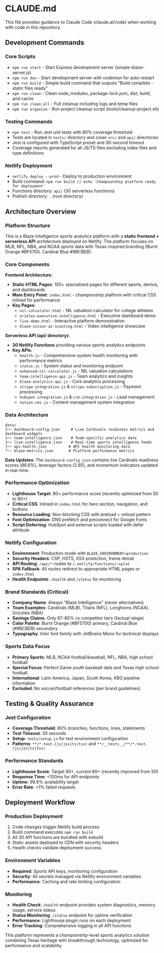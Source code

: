 # CLAUDE.md

This file provides guidance to Claude Code (claude.ai/code) when working with code in this repository.

## Development Commands

### Core Scripts
- `npm run start` - Start Express development server (simple-blaze-server.js)
- `npm run dev` - Start development server with nodemon for auto-restart
- `npm run build` - Simple build command that outputs "Build complete - static files ready"
- `npm run clean` - Clean node_modules, package-lock.json, dist, build, and cache
- `npm run clean:all` - Full cleanup including logs and temp files
- `npm run organize` - Run project cleanup script (tools/cleanup-project.sh)

### Testing Commands
- `npm test` - Run Jest unit tests with 80% coverage threshold
- Tests are located in `tests/` directory and cover `src/` and `api/` directories
- Jest is configured with TypeScript preset and 30-second timeout
- Coverage reports generated for all JS/TS files excluding index files and type definitions

### Netlify Deployment
- `netlify deploy --prod` - Deploy to production environment
- Build command: `npm run build || echo 'Championship platform ready for deployment'`
- Functions directory: `api/` (30 serverless functions)
- Publish directory: `.` (root directory)

## Architecture Overview

### Platform Structure
This is a Blaze Intelligence sports analytics platform with a **static frontend + serverless API** architecture deployed on Netlify. The platform focuses on MLB, NFL, NBA, and NCAA sports data with Texas-inspired branding (Burnt Orange #BF5700, Cardinal Blue #9BCBEB).

### Core Components

**Frontend Architecture:**
- **Static HTML Pages**: 100+ specialized pages for different sports, demos, and dashboards
- **Main Entry Point**: `index.html` - championship platform with critical CSS inlined for performance
- **Key Pages**: 
  - `nil-calculator.html` - NIL valuation calculator for college athletes
  - `orioles-executive-intelligence.html` - Executive dashboard demo
  - `live-demo.html` - Interactive platform demonstration
  - `blaze-vision-ai-scouting.html` - Video intelligence showcase

**Serverless API (api/ directory):**
- **30 Netlify Functions** providing various sports analytics endpoints
- **Key APIs**:
  - `health.js` - Comprehensive system health monitoring with performance metrics
  - `status.js` - System status and monitoring endpoint
  - `enhanced-nil-calculator.js` - NIL valuation calculations
  - `team-intelligence-api.js` - Team analytics and insights
  - `blaze-analytics-api.js` - Core analytics processing
  - `stripe-integration.js` & `stripe-subscription.js` - Payment processing
  - `hubspot-integration.js` & `crm-integration.js` - Lead management
  - `notion-cms.js` - Content management system integration

### Data Architecture
```
data/
├── dashboard-config.json     # Live Cardinals readiness metrics and dashboard widgets
├── team-intelligence.json    # Team-specific analytics data
├── live-intelligence.json    # Real-time sports intelligence feeds
├── api-health.json          # API health monitoring data
└── blaze-metrics.json       # Platform performance metrics
```

**Data Updates**: The `dashboard-config.json` contains live Cardinals readiness scores (86.6%), leverage factors (2.85), and momentum indicators updated in real-time.

### Performance Optimization
- **Lighthouse Target**: 80+ performance score (recently optimized from 50 to 80+)
- **Critical CSS**: Inlined in `index.html` for hero section, navigation, and buttons
- **Resource Loading**: Non-blocking CSS with preload + onload pattern
- **Font Optimization**: DNS prefetch and preconnect for Google Fonts
- **Script Deferring**: HubSpot and external scripts loaded with defer attribute

### Netlify Configuration
- **Environment**: Production mode with `BLAZE_ENVIRONMENT=production`
- **Security Headers**: CSP, HSTS, XSS protection, frame denial
- **API Routing**: `/api/*` routes to `/.netlify/functions/:splat`
- **SPA Fallback**: All routes redirect to appropriate HTML pages or `index.html`
- **Health Endpoints**: `/health` and `/status` for monitoring

### Brand Standards (Critical)
- **Company Name**: Always "Blaze Intelligence" (never alternatives)
- **Team Examples**: Cardinals (MLB), Titans (NFL), Longhorns (NCAA), Grizzlies (NBA)
- **Savings Claims**: Only 67-80% vs competitor tiers (factual range)
- **Color Palette**: Burnt Orange (#BF5700) primary, Cardinal Blue (#9BCBEB) secondary
- **Typography**: Inter font family with JetBrains Mono for technical displays

### Sports Data Focus
- **Primary Sports**: MLB, NCAA football/baseball, NFL, NBA, high school football
- **Special Focus**: Perfect Game youth baseball data and Texas high school football
- **International**: Latin America, Japan, South Korea, KBO pipeline information
- **Excluded**: No soccer/football references (per brand guidelines)

## Testing & Quality Assurance

### Jest Configuration
- **Coverage Threshold**: 80% branches, functions, lines, statements
- **Test Timeout**: 30 seconds
- **Setup**: `tests/setup.js` for test environment configuration
- **Patterns**: `**/*.test.(js|jsx|ts|tsx)` and `**/__tests__/**/*.test.(js|jsx|ts|tsx)`

### Performance Standards
- **Lighthouse Score**: Target 90+, current 80+ (recently improved from 50)
- **Response Time**: <100ms for API endpoints
- **Uptime**: 99.9% availability target
- **Error Rate**: <1% failed requests

## Deployment Workflow

### Production Deployment
1. Code changes trigger Netlify build process
2. Build command executes `npm run build`
3. All 30 API functions are bundled with esbuild
4. Static assets deployed to CDN with security headers
5. Health checks validate deployment success

### Environment Variables
- **Required**: Sports API keys, monitoring configuration
- **Security**: All secrets managed via Netlify environment variables
- **Performance**: Caching and rate limiting configuration

### Monitoring
- **Health Check**: `/health` endpoint provides system diagnostics, memory usage, service status
- **Status Monitoring**: `/status` endpoint for uptime verification  
- **Performance**: Lighthouse plugin runs on each deployment
- **Error Tracking**: Comprehensive logging in all API functions

This platform represents a championship-level sports analytics solution combining Texas heritage with breakthrough technology, optimized for performance and scalability.